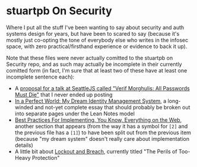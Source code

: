 # stuartpb On Security

Where I put all the stuff I've been wanting to say about security and auth systems design for years, but have been to scared to say (because it's mostly just co-opting the tone of everybody else who writes in the infosec space, with zero practical/firsthand experience or evidence to back it up).

Note that these files were never actually comitted to the stuartpb on Security repo, and as such may actually be incomplete in their currently comitted form (in fact, I'm sure that at least two of these have at least one incomplete sentence each):

- A [proposal for a talk at SeattleJS called "Verif Morghulis: All Passwords Must Die"][Verif Morghulis] that I never ended up posting
- [In a Perfect World: My Dream Identity Management System][dream-iam], a long-winded and not-yet complete essay that should probably be broken out into separate pages under the Lean Notes model
- [Best Practices For Implementing, You Know, Everything on the Web][bp], another section that appears (from the way it has a symbol for `[2]` and the previous file has a `[1]`) to have been split out from the previous item (because "my dream system" doesn't really care about implementation details)
- A little bit about [Lockout and Breach][], currently titled "The Perils of Too-Heavy Protection"

[Verif Morghulis]: 0d21bcbc-81b8-4950-af50-46a7a4343613.md
[dream-iam]: 3f7019fb-74ea-4de9-bfb1-3985e0b79482.md
[bp]: 51831897-f54f-4d8d-8e40-9a9b82a4b7ae.md
[Lockout and Breach]: b3b63eda-ac0f-4b49-b48d-a3df1b8251cc.md
